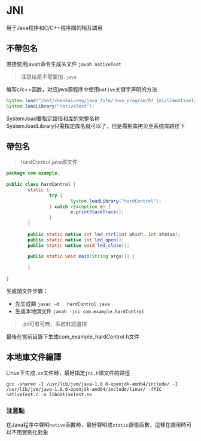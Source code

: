 # **JNI**

用于Java程序和C/C++程序間的相互調用


## **不帶包名**
直接使用javah命令生成头文件  `javah nativeTest`  
> 注意结尾不需要加`.java` 

编写c/c++函数，对应java源程序中使用`native`关键字声明的方法

```java
System.load("/mnt/chenkaicong/java_file/Java_program/07_jni/libnativeTest.so");
System.loadLibrary("nativeTest");
```
System.load要指定路径和库的完整名称  
System.loadLibrary只需指定库名就可以了，但是需把库拷贝至系统库路径下  


## **帶包名**
> hardControl.java源文件
```java
package com.example;                                             
                                                                 
public class hardControl {                                       
        static {                                                 
                try {                                            
                        System.loadLibrary("hardControl");       
                } catch (Exception e) {                          
                        e.printStackTrace();                     
                }                                                
        }                                                        
                                                                 
        public static native int led_ctrl(int which, int status);
        public static native int led_open();                     
        public static native void led_close();                   
                                                                 
        public static void main(String args[]) {                 
                                                                 
        }                                                        
                                                                 
}                                                                
```
生成頭文件步驟：  
- 先生成類  `javac -d . hardControl.java`
- 生成本地頭文件  `javah -jni com.example.hardControl`  
> -jni可有可無，系統默認選項  


最後在當前目錄下生成com_example_hardControl.h文件 


## **本地庫文件編譯**  
Linux下生成`.so`文件時，最好指定`jni.h`頭文件的路徑
``` 
gcc -shared -I /usr/lib/jvm/java-1.8.0-openjdk-amd64/include/ -I /usr/lib/jvm/java-1.8.0-openjdk-amd64/include/linux/ -fPIC nativeTest.c -o libnativeTest.so                                              
```


### 注意點 
在Java程序中聲明`native`函數時，最好聲明成`static`靜態函數，這樣在調用時可以不用實例化對象


